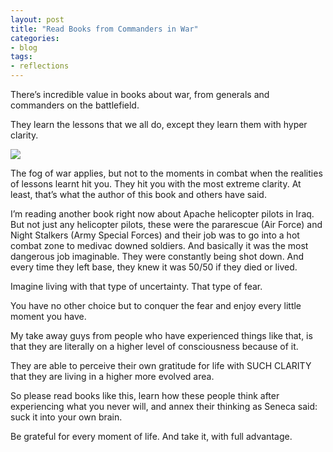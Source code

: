 ```yaml
---
layout: post
title: "Read Books from Commanders in War"
categories:
- blog
tags:
- reflections
---
```


There’s incredible value in books about war, from generals and commanders on the battlefield.

They learn the lessons that we all do, except they learn them with hyper clarity.

![](https://web.archive.org/web/20161026081651im_/http://dain.io/wp-content/uploads/2016/05/Screen-Shot-2016-05-17-at-12.54.34-PM-300x300.png)

The fog of war applies, but not to the moments in combat when the realities of lessons learnt hit you. They hit you with the most extreme clarity. At least, that’s what the author of this book and others have said.

I’m reading another book right now about Apache helicopter pilots in Iraq. But not just any helicopter pilots, these were the pararescue (Air Force) and Night Stalkers (Army Special Forces) and their job was to go into a hot combat zone to medivac downed soldiers. And basically it was the most dangerous job imaginable. They were constantly being shot down. And every time they left base, they knew it was 50/50 if they died or lived.

Imagine living with that type of uncertainty. That type of fear.

You have no other choice but to conquer the fear and enjoy every little moment you have.

My take away guys from people who have experienced things like that, is that they are literally on a higher level of consciousness because of it.

They are able to perceive their own gratitude for life with SUCH CLARITY that they are living in a higher more evolved area.

So please read books like this, learn how these people think after experiencing what you never will, and annex their thinking as Seneca said: suck it into your own brain.

Be grateful for every moment of life. And take it, with full advantage.
